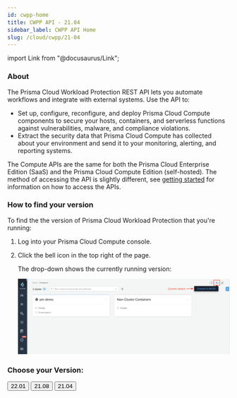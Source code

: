 ```yaml
---
id: cwpp-home
title: CWPP API - 21.04
sidebar_label: CWPP API Home
slug: /cloud/cwpp/21-04
---
```

import Link from "@docusaurus/Link";

### About

The Prisma Cloud Workload Protection REST API lets you automate workflows and integrate with external systems.
Use the API to:

* Set up, configure, reconfigure, and deploy Prisma Cloud Compute components to secure your hosts, containers, and serverless functions against vulnerabilities, malware, and compliance violations.
* Extract the security data that Prisma Cloud Compute has collected about your environment and send it to your monitoring, alerting, and reporting systems.

The Compute APIs are the same for both the Prisma Cloud Enterprise Edition (SaaS) and the Prisma Cloud Compute Edition (self-hosted).
The method of accessing the API is slightly different, see [getting started](https://prisma.pan.dev/docs/cloud/cwpp/cwpp-gs) for information on how to access the APIs.

### How to find your version 

To find the the version of Prisma Cloud Workload Protection that you're running:

1. Log into your Prisma Cloud Compute console.

1. Click the bell icon in the top right of the page.

   The drop-down shows the currently running version:

   ![Console screenshot](img/compute-version.png)

### Choose your Version:

<div className="row">
  <Link to="/api/cloud/cwpp/">
    <button className="button button--secondary button--outline button--lg" href="/api/cloud/cwpp/">
        22.01
    </button>
  </Link>
  <Link to="/api/cloud/cwpp/21-08">
    <button className="button button--secondary button--outline button--lg" href="/api/cloud/cwpp/21-08">
        21.08
    </button>
  </Link>
  <Link to="/api/cloud/cwpp/21-04">
    <button className="button button--secondary button--outline button--lg" href="/api/cloud/cwpp/21-04">
        21.04
    </button>
  </Link>
</div>
